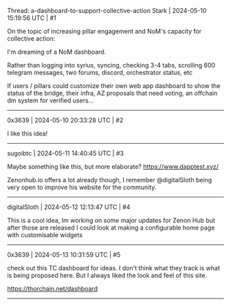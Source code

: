 Thread: a-dashboard-to-support-collective-action
Stark | 2024-05-10 15:19:56 UTC | #1

On the topic of increasing pillar engagement and NoM's capacity for collective action:

I'm dreaming of a NoM dashboard.

Rather than logging into syrius, syncing, checking 3-4 tabs, scrolling 600 telegram messages, two forums, discord, orchestrator status, etc

If users / pillars could customize their own web app dashboard to show the status of the bridge, their infra, AZ proposals that need voting, an offchain dm system for verified users...

-------------------------

0x3639 | 2024-05-10 20:33:28 UTC | #2

I like this idea!

-------------------------

sugoibtc | 2024-05-11 14:40:45 UTC | #3

Maybe something like this, but more elaborate? https://www.dapptest.xyz/

Zenonhub.io offers a lot already though, I remember @digitalSloth being very open to improve his website for the community.

-------------------------

digitalSloth | 2024-05-12 12:13:47 UTC | #4

This is a cool idea, Im working on some major updates for Zenon Hub but after those are released I could look at making a configurable home page with customisable widgets

-------------------------

0x3639 | 2024-05-13 10:31:59 UTC | #5

check out this TC dashboard for ideas.  I don't think what they track is what is being proposed here.  But I always liked the look and feel of this site.  

https://thorchain.net/dashboard

-------------------------

